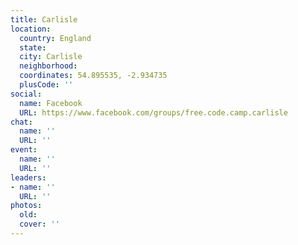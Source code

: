 ```yaml
---
title: Carlisle
location:
  country: England
  state: 
  city: Carlisle
  neighborhood: 
  coordinates: 54.895535, -2.934735
  plusCode: ''
social:
  name: Facebook
  URL: https://www.facebook.com/groups/free.code.camp.carlisle
chat:
  name: ''
  URL: ''
event:
  name: ''
  URL: ''
leaders:
- name: ''
  URL: ''
photos:
  old: 
  cover: ''
---
```

